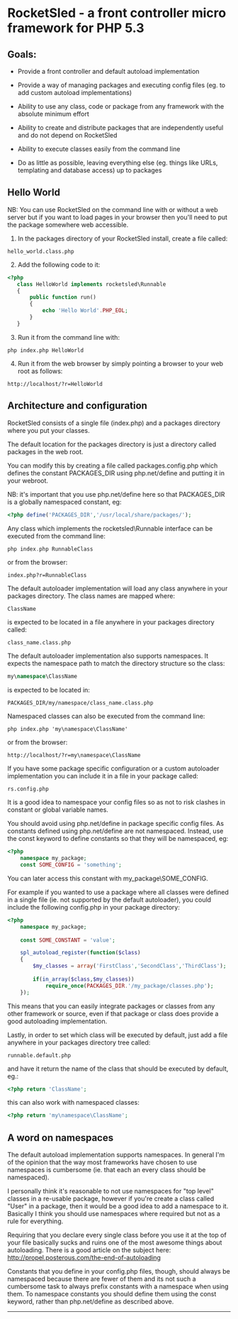 # RocketSled - a front controller micro framework for PHP 5.3

## Goals:

* Provide a front controller and default autoload implementation

* Provide a way of managing packages and executing config files (eg. to add custom autoload implementations)

* Ability to use any class, code or package from any framework with the absolute minimum effort

* Ability to create and distribute packages that are independently useful and do not depend on RocketSled

* Ability to execute classes easily from the command line

* Do as little as possible, leaving everything else (eg. things like URLs, templating and database access) up to packages

## Hello World

NB: You can use RocketSled on the command line with or without a web server but if you want to load pages in your browser then you'll need to put the package somewhere web accessible.

1. In the packages directory of your RocketSled install, create a file called:

```
hello_world.class.php
```

2. Add the following code to it:

```php
<?php
   class HelloWorld implements rocketsled\Runnable
   {
       public function run()
       {
           echo 'Hello World'.PHP_EOL;
       }
   }
```

3. Run it from the command line with:

```
php index.php HelloWorld
```

4. Run it from the web browser by simply pointing a browser to your web root as follows:

```
http://localhost/?r=HelloWorld
```

## Architecture and configuration

RocketSled consists of a single file (index.php) and a packages directory where you
put your classes.

The default location for the packages directory is just a directory called packages
in the web root.

You can modify this by creating a file called packages.config.php which defines 
the constant PACKAGES_DIR using php.net/define and putting it in your webroot.

NB: it's important that you use php.net/define here so that PACKAGES_DIR is a 
globally namespaced constant, eg:

```php
<?php define('PACKAGES_DIR','/usr/local/share/packages/');
```

Any class which implements the rocketsled\Runnable interface can be executed
from the command line:

```php
php index.php RunnableClass
```

or from the browser:

```
index.php?r=RunnableClass
```

The default autoloader implementation will load any class anywhere in 
your packages directory. The class names are mapped where:

```
ClassName
```

is expected to be located in a file anywhere in your packages directory called:

```
class_name.class.php
```

The default autoloader implementation also supports namespaces. It expects the
namespace path to match the directory structure so the class:

```php
my\namespace\ClassName
```

is expected to be located in:

```
PACKAGES_DIR/my/namespace/class_name.class.php
```

Namespaced classes can also be executed from the command line:

```
php index.php 'my\namespace\ClassName'
```

or from the browser:

```
http://localhost/?r=my\namespace\ClassName
```

If you have some package specific configuration or a custom autoloader 
implementation you can include it in a file in your package called:

```
rs.config.php
```

It is a good idea to namespace your config files so as not to risk clashes in
constant or global variable names.

You should avoid using php.net/define in package specific config files. As
constants defined using php.net/define are not namespaced. Instead, use
the const keyword to define constants so that they will be namespaced, eg:

```php
<?php
    namespace my_package;
    const SOME_CONFIG = 'something';
```

You can later access this constant with my_package\SOME_CONFIG.

For example if you wanted to use a package where all classes were defined in
a single file (ie. not supported by the default autoloader), you could include
the following config.php in your package directory:

```php
<?php
    namespace my_package;
    
    const SOME_CONSTANT = 'value';

    spl_autoload_register(function($class)
    {
        $my_classes = array('FirstClass','SecondClass','ThirdClass');
        
        if(in_array($class,$my_classes))
            require_once(PACKAGES_DIR.'/my_package/classes.php');
    });
```

This means that you can easily integrate packages or classes from any other framework or source, even if that package or class does provide a good autoloading implementation.

Lastly, in order to set which class will be executed by default, just add a file anywhere in your packages directory tree called:

```
runnable.default.php
```

and have it return the name of the class that should be executed by default, eg.:

```php
<?php return 'ClassName';
```

this can also work with namespaced classes:

```php
<?php return 'my\namespace\ClassName';
```

## A word on namespaces

The default autoload implementation supports namespaces. In general I'm of the 
opinion that the way most frameworks have chosen to use namespaces is 
cumbersome (ie. that each an every class should be namespaced).

I personally think it's reasonable to not use namespaces for "top level" classes in a re-usable package, however if you're create a class called "User" in a package, then it would be a good idea to add a namespace to it. Basically I think you should use namespaces where required but not as a rule for everything.

Requiring that you declare every single class before you use it at the top of your file basically sucks and ruins one of the most awesome things about autoloading. There is a good article on the subject here: http://propel.posterous.com/the-end-of-autoloading

Constants that you define in your config.php files, though, should always be namespaced
because there are fewer of them and its not such a cumbersome task to always prefix
constants with a namespace when using them. To namespace constants you should define
them using the const keyword, rather than php.net/define as described above.

-----------------------------------------------------------------------------------
